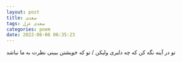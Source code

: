 ```yaml
---
layout: post
title: سعدی
tags: سعدی غزل
categories: poem
date: 2022-06-06 06:35:23
---
```


تو در آینه نگه کن که چه دلبری ولیکن / تو که خویشتن ببینی نظرت به ما نباشد
